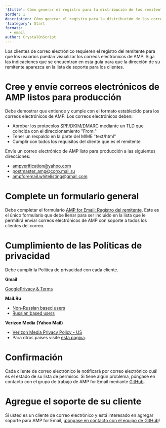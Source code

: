 ```yaml
---
'$title': Cómo generar el registro para la distribución de los remitentes
$order: 1
description: Cómo generar el registro para la distribución de los correos electrónicos de AMP
'$category': Start
formats:
  - email
author: CrystalOnScript
---
```


Los clientes de correo electrónico requieren el registro del remitente para que los usuarios puedan visualizar los correos electrónicos de AMP. Siga las indicaciones que se encuentran en esta guía para que la dirección de su remitente aparezca en la lista de soporte para los clientes.

# Cree y envíe correos electrónicos de AMP listos para producción

Debe demostrar que entiende y cumple con el formato establecido para los correos electrónicos de AMP. Los correos electrónicos deben:

- Aprobar los protocolos [SPF/DKIM/DMARC](https://support.google.com/a/answer/33786?hl=en) mediante un TLD que coincida con el direccionamiento "From:"
- Tener un respaldo en la parte del MIME "text/html"
- Cumplir con todos los requisitos del cliente que es el remitente

Envíe un correo electrónico de AMP listo para producción a las siguientes direcciones:

- ampverification@yahoo.com
- postmaster_amp@corp.mail.ru
- ampforemail.whitelisting@gmail.com

# Complete un formulario general

Debe completar el formulario [AMP for Email: Registro del remitente](https://docs.google.com/forms/d/e/1FAIpQLSdso95e7UDLk_R-bnpzsAmuUMDQEMUgTErcfGGItBDkghHU2A/viewform?gxids=7628). Este es el único formulario que debe llenar para ser incluido en la lista que le permitirá enviar correos electrónicos de AMP con soporte a todos los clientes del correo.

# Cumplimiento de las Políticas de privacidad

Debe cumplir la Política de privacidad con cada cliente.

**Gmail**

[GooglePrivacy & Terms](https://policies.google.com/privacy)

**Mail.Ru**

- [Non-Russian based users](https://help.mail.ru/engmail-help/privacy)
- [Russian based users](https://agent.mail.ru/legal/privacypolicy/en)

**Verizon Media (Yahoo Mail)**

- [Verizon Media Privacy Policy - US](https://www.verizonmedia.com/policies/us/en/verizonmedia/privacy/index.html)
- Para otros países visite [esta página](https://www.verizonmedia.com/policies/).

# Confirmación

Cada cliente de correo electrónico le notificará por correo electrónico cuál es el estado de su lista de permisos. Si tiene algún problema, póngase en contacto con el grupo de trabajo de AMP for Email mediante [GitHub](https://github.com/ampproject/wg-amp4email).

# Agregue el soporte de su cliente

Si usted es un cliente de correo electrónico y está interesado en agregar soporte para AMP for Email, ¡[póngase en contacto con el equipo de GitHub](https://github.com/ampproject/wg-amp4email/)!
